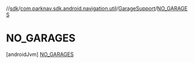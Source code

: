 //[sdk](../../../../index.md)/[com.parknav.sdk.android.navigation.util](../../index.md)/[GarageSupport](../index.md)/[NO_GARAGES](index.md)



# NO_GARAGES  
 [androidJvm] [NO_GARAGES](index.md)  
   

